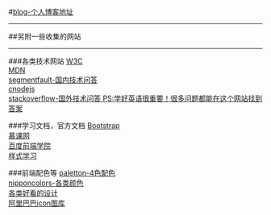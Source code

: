 #[blog-个人博客地址](https://rsl140.github.io/summer/blog)
***

##另附一些收集的网站

***

###各类技术网站
[W3C](http://www.w3school.com.cn)<br/>
[MDN](https://developer.mozilla.org/zh-CN/)<br/>
[segmentfault-国内技术问答](http://segmentfault.com)<br/>
[cnodejs](https://cnodejs.org/)<br/>
[stackoverflow-国外技术问答 PS:学好英语很重要！很多问题都能在这个网站找到答案](http://stackoverflow.com/)<br/>


###学习文档，官方文档
[Bootstrap](http://v3.bootcss.com/)<br/>
[慕课网](http://www.imooc.com)<br/>
[百度前端学院](http://ife.baidu.com)<br/>
[样式学习](http://zh.learnlayout.com/toc.html)<br/>


###前端配色等
[paletton-4色配色](http://paletton.com/)<br/>
[nipponcolors-各类颜色](http://nipponcolors.com/)<br/>
[各类好看的设计](http://www.seeseed.com/)<br/>
[阿里巴巴icon图库](http://www.iconfont.cn/)<br/>
